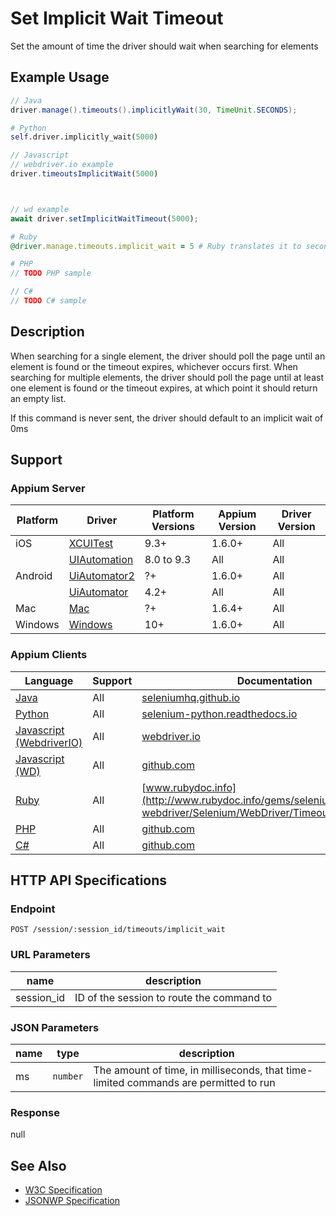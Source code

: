 # Set Implicit Wait Timeout

Set the amount of time the driver should wait when searching for elements

## Example Usage

```java
// Java
driver.manage().timeouts().implicitlyWait(30, TimeUnit.SECONDS);

```

```python
# Python
self.driver.implicitly_wait(5000)

```

```javascript
// Javascript
// webdriver.io example
driver.timeoutsImplicitWait(5000)



// wd example
await driver.setImplicitWaitTimeout(5000);

```

```ruby
# Ruby
@driver.manage.timeouts.implicit_wait = 5 # Ruby translates it to seconds

```

```php
# PHP
// TODO PHP sample

```

```csharp
// C#
// TODO C# sample

```

## Description

When searching for a single element, the driver should poll the page until an element is found or the timeout expires, whichever occurs first. When searching for multiple elements, the driver should poll the page until at least one element is found or the timeout expires, at which point it should return an empty list.

If this command is never sent, the driver should default to an implicit wait of 0ms

## Support

### Appium Server

| Platform | Driver                                                   | Platform Versions | Appium Version | Driver Version |
| -------- | -------------------------------------------------------- | ----------------- | -------------- | -------------- |
| iOS      | [XCUITest](/docs/en/drivers/ios-xcuitest.md)             | 9.3+              | 1.6.0+         | All            |
|          | [UIAutomation](/docs/en/drivers/ios-uiautomation.md)     | 8.0 to 9.3        | All            | All            |
| Android  | [UiAutomator2](/docs/en/drivers/android-uiautomator2.md) | ?+                | 1.6.0+         | All            |
|          | [UiAutomator](/docs/en/drivers/android-uiautomator.md)   | 4.2+              | All            | All            |
| Mac      | [Mac](/docs/en/drivers/mac.md)                           | ?+                | 1.6.4+         | All            |
| Windows  | [Windows](/docs/en/drivers/windows.md)                   | 10+               | 1.6.0+         | All            |

### Appium Clients

| Language                                                             | Support | Documentation                                                                                                                                                                                                        |
| -------------------------------------------------------------------- | ------- | -------------------------------------------------------------------------------------------------------------------------------------------------------------------------------------------------------------------- |
| [Java](https://github.com/appium/java-client/releases/latest)        | All     | [seleniumhq.github.io](https://seleniumhq.github.io/selenium/docs/api/java/org/openqa/selenium/remote/RemoteWebDriver.RemoteWebDriverOptions.RemoteTimeouts.html#implicitlyWait-long-java.util.concurrent.TimeUnit-) |
| [Python](https://github.com/appium/python-client/releases/latest)    | All     | [selenium-python.readthedocs.io](http://selenium-python.readthedocs.io/api.html#selenium.webdriver.remote.webdriver.WebDriver.implicitly_wait)                                                                       |
| [Javascript (WebdriverIO)](http://webdriver.io/index.html)           | All     | [webdriver.io](http://webdriver.io/api/protocol/timeoutsImplicitWait.html#description)                                                                                                                               |
| [Javascript (WD)](https://github.com/admc/wd/releases/latest)        | All     | [github.com](https://github.com/admc/wd/blob/master/lib/commands.js#L681)                                                                                                                                            |
| [Ruby](https://github.com/appium/ruby_lib/releases/latest)           | All     | [www.rubydoc.info](http://www.rubydoc.info/gems/selenium-webdriver/Selenium/WebDriver/Timeouts:implicit_wait=)                                                                                                       |
| [PHP](https://github.com/appium/php-client/releases/latest)          | All     | [github.com](https://github.com/appium/php-client/)                                                                                                                                                                  |
| [C#](https://github.com/appium/appium-dotnet-driver/releases/latest) | All     | [github.com](https://github.com/appium/appium-dotnet-driver/)                                                                                                                                                        |

## HTTP API Specifications

### Endpoint

`POST /session/:session_id/timeouts/implicit_wait`

### URL Parameters

| name       | description                               |
| ---------- | ----------------------------------------- |
| session_id | ID of the session to route the command to |

### JSON Parameters

| name | type     | description                                                                          |
| ---- | -------- | ------------------------------------------------------------------------------------ |
| ms   | `number` | The amount of time, in milliseconds, that time-limited commands are permitted to run |

### Response

null

## See Also

* [W3C Specification](https://www.w3.org/TR/webdriver/#dfn-get-timeouts)
* [JSONWP Specification](https://github.com/SeleniumHQ/selenium/wiki/JsonWireProtocol#sessionsessionidtimeoutsimplicit_wait)